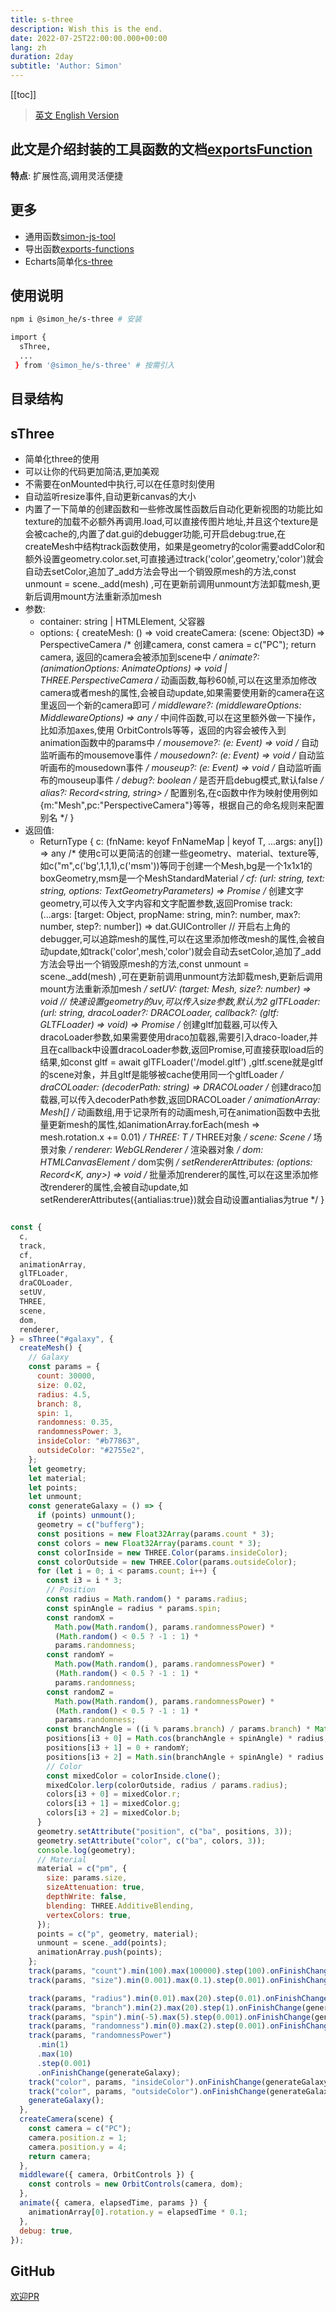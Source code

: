 ```yaml
---
title: s-three
description: Wish this is the end.
date: 2022-07-25T22:00:00.000+00:00
lang: zh
duration: 2day
subtitle: 'Author: Simon'
---
```


<script setup lang="ts">
const directoryList = {
  "sThree":"threejs封装函数",
}
</script>

[[toc]]

> [英文 English Version](/posts/threejs)

## 此文是介绍封装的工具函数的文档[exportsFunction](https://www.npmjs.com/package/@simon_he/s-three)
<div flex="~" items-center><strong>特点</strong>: 扩展性高,调用灵活便捷 <span i-fluent:flash-28-filled bg-amber  /></div>

## 更多
- 通用函数[simon-js-tool](/posts/ToolsFunction-zh)
- 导出函数[exports-functions](/posts/exportsfunction-zh)
- Echarts简单化[s-three](/posts/charts-zh)

## 使用说明
```bash
npm i @simon_he/s-three # 安装

import { 
  sThree,
  ...
 } from '@simon_he/s-three' # 按需引入

```

## 目录结构
<Directory type="zh" :lists="directoryList"></Directory>


## sThree
- 简单化three的使用
- 可以让你的代码更加简洁,更加美观
- 不需要在onMounted中执行,可以在任意时刻使用
- 自动监听resize事件,自动更新canvas的大小
- 内置了一下简单的创建函数和一些修改属性函数后自动化更新视图的功能比如texture的加载不必额外再调用.load,可以直接传图片地址,并且这个texture是会被cache的,内置了dat.gui的debugger功能,可开启debug:true,在createMesh中结构track函数使用，如果是geometry的color需要addColor和额外设置geometry.color.set,可直接通过track('color',geometry,'color')就会自动去setColor,追加了_add方法会导出一个销毁原mesh的方法,const unmount = scene._add(mesh) ,可在更新前调用unmount方法卸载mesh,更新后调用mount方法重新添加mesh 
- 参数:
  - container: string | HTMLElement, 父容器
  - options: {
    createMesh: () => void
    createCamera: (scene: Object3D) => PerspectiveCamera /* 创建camera, const camera = c("PC"); return camera, 返回的camera会被添加到scene中 */
    animate?: (animationOptions: AnimateOptions) => void | THREE.PerspectiveCamera /* 动画函数,每秒60帧,可以在这里添加修改camera或者mesh的属性,会被自动update,如果需要使用新的camera在这里返回一个新的camera即可 */
    middleware?: (middlewareOptions: MiddlewareOptions) => any /* 中间件函数,可以在这里额外做一下操作，比如添加axes,使用 OrbitControls等等，返回的内容会被传入到animation函数中的params中 */
    mousemove?: (e: Event) => void /* 自动监听画布的mousemove事件 */
    mousedown?: (e: Event) => void /* 自动监听画布的mousedown事件 */
    mouseup?: (e: Event) => void /* 自动监听画布的mouseup事件 */
    debug?: boolean /* 是否开启debug模式,默认false */
    alias?: Record<string, string> /* 配置别名,在c函数中作为映射使用例如 {m:"Mesh",pc:"PerspectiveCamera"}等等，根据自己的命名规则来配置别名 */
  }
- 返回值:
  - ReturnType {
    c: (fnName: keyof FnNameMap | keyof T, ...args: any[]) => any /* 使用c可以更简洁的创建一些geometry、material、texture等,如c("m",c('bg',1,1,1),c('msm'))等同于创建一个Mesh,bg是一个1x1x1的boxGeometry,msm是一个MeshStandardMaterial */
    cf: (url: string, text: string, options: TextGeometryParameters) => Promise /* 创建文字geometry,可以传入文字内容和文字配置参数,返回Promise
    track: (...args: [target: Object, propName: string, min?: number, max?: number, step?: number]) => dat.GUIController // 开启右上角的debugger,可以追踪mesh的属性,可以在这里添加修改mesh的属性,会被自动update,如track('color',mesh,'color')就会自动去setColor,追加了_add方法会导出一个销毁原mesh的方法,const unmount = scene._add(mesh) ,可在更新前调用unmount方法卸载mesh,更新后调用mount方法重新添加mesh */
    setUV: (target: Mesh, size?: number) => void // 快速设置geometry的uv,可以传入size参数,默认为2
    glTFLoader: (url: string, dracoLoader?: DRACOLoader, callback?: (gltf: GLTFLoader) => void) => Promise /* 创建gltf加载器,可以传入dracoLoader参数,如果需要使用draco加载器,需要引入draco-loader,并且在callback中设置dracoLoader参数,返回Promise,可直接获取load后的结果,如const gltf = await glTFLoader('/model.gltf') ,gltf.scene就是gltf的scene对象，并且gltf是能够被cache使用同一个gltfLoader */
    draCOLoader: (decoderPath: string) => DRACOLoader /* 创建draco加载器,可以传入decoderPath参数,返回DRACOLoader */
    animationArray: Mesh[] /* 动画数组,用于记录所有的动画mesh,可在animation函数中去批量更新mesh的属性,如animationArray.forEach(mesh => mesh.rotation.x += 0.01) */
    THREE: T /* THREE对象 */
    scene: Scene /* 场景对象 */
    renderer: WebGLRenderer /* 渲染器对象 */
    dom: HTMLCanvasElement /* dom实例 */
    setRendererAttributes: (options: Record<K, any>) => void /* 批量添加renderer的属性,可以在这里添加修改renderer的属性,会被自动update,如setRendererAttributes({antialias:true})就会自动设置antialias为true */
  }
```javascript

const {
  c,
  track,
  cf,
  animationArray,
  glTFLoader,
  draCOLoader,
  setUV,
  THREE,
  scene,
  dom,
  renderer,
} = sThree("#galaxy", {
  createMesh() {
    // Galaxy
    const params = {
      count: 30000,
      size: 0.02,
      radius: 4.5,
      branch: 8,
      spin: 1,
      randomness: 0.35,
      randomnessPower: 3,
      insideColor: "#b77863",
      outsideColor: "#2755e2",
    };
    let geometry;
    let material;
    let points;
    let unmount;
    const generateGalaxy = () => {
      if (points) unmount();
      geometry = c("bufferg");
      const positions = new Float32Array(params.count * 3);
      const colors = new Float32Array(params.count * 3);
      const colorInside = new THREE.Color(params.insideColor);
      const colorOutside = new THREE.Color(params.outsideColor);
      for (let i = 0; i < params.count; i++) {
        const i3 = i * 3;
        // Position
        const radius = Math.random() * params.radius;
        const spinAngle = radius * params.spin;
        const randomX =
          Math.pow(Math.random(), params.randomnessPower) *
          (Math.random() < 0.5 ? -1 : 1) *
          params.randomness;
        const randomY =
          Math.pow(Math.random(), params.randomnessPower) *
          (Math.random() < 0.5 ? -1 : 1) *
          params.randomness;
        const randomZ =
          Math.pow(Math.random(), params.randomnessPower) *
          (Math.random() < 0.5 ? -1 : 1) *
          params.randomness;
        const branchAngle = ((i % params.branch) / params.branch) * Math.PI * 2 + randomX;
        positions[i3 + 0] = Math.cos(branchAngle + spinAngle) * radius;
        positions[i3 + 1] = 0 + randomY;
        positions[i3 + 2] = Math.sin(branchAngle + spinAngle) * radius + randomZ;
        // Color
        const mixedColor = colorInside.clone();
        mixedColor.lerp(colorOutside, radius / params.radius);
        colors[i3 + 0] = mixedColor.r;
        colors[i3 + 1] = mixedColor.g;
        colors[i3 + 2] = mixedColor.b;
      }
      geometry.setAttribute("position", c("ba", positions, 3));
      geometry.setAttribute("color", c("ba", colors, 3));
      console.log(geometry);
      // Material
      material = c("pm", {
        size: params.size,
        sizeAttenuation: true,
        depthWrite: false,
        blending: THREE.AdditiveBlending,
        vertexColors: true,
      });
      points = c("p", geometry, material);
      unmount = scene._add(points);
      animationArray.push(points);
    };
    track(params, "count").min(100).max(100000).step(100).onFinishChange(generateGalaxy);
    track(params, "size").min(0.001).max(0.1).step(0.001).onFinishChange(generateGalaxy);

    track(params, "radius").min(0.01).max(20).step(0.01).onFinishChange(generateGalaxy);
    track(params, "branch").min(2).max(20).step(1).onFinishChange(generateGalaxy);
    track(params, "spin").min(-5).max(5).step(0.001).onFinishChange(generateGalaxy);
    track(params, "randomness").min(0).max(2).step(0.001).onFinishChange(generateGalaxy);
    track(params, "randomnessPower")
      .min(1)
      .max(10)
      .step(0.001)
      .onFinishChange(generateGalaxy);
    track("color", params, "insideColor").onFinishChange(generateGalaxy);
    track("color", params, "outsideColor").onFinishChange(generateGalaxy);
    generateGalaxy();
  },
  createCamera(scene) {
    const camera = c("PC");
    camera.position.z = 1;
    camera.position.y = 4;
    return camera;
  },
  middleware({ camera, OrbitControls }) {
    const controls = new OrbitControls(camera, dom);
  },
  animate({ camera, elapsedTime, params }) {
    animationArray[0].rotation.y = elapsedTime * 0.1;
  },
  debug: true,
});
```


## GitHub
[欢迎PR](https://github.com/SimonHe1995/sThree)
